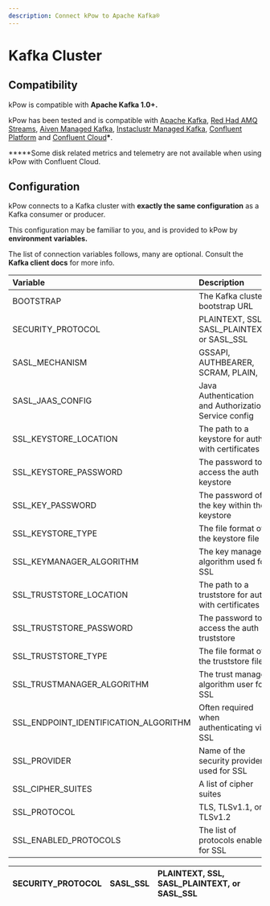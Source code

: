 ```yaml
---
description: Connect kPow to Apache Kafka®
---
```


# Kafka Cluster

## Compatibility

kPow is compatible with **Apache Kafka 1.0+.**

kPow has been tested and is compatible with [Apache Kafka](https://kafka.apache.org/), [Red Had AMQ Streams](https://www.redhat.com/en/resources/amq-streams-datasheet), [Aiven Managed Kafka](https://aiven.io/kafka), [Instaclustr Managed Kafka](https://www.instaclustr.com/products/managed-apache-kafka/), [Confluent Platform](https://www.confluent.io/product/confluent-platform) and [Confluent Cloud](https://www.confluent.io/confluent-cloud)**\***.

**\***Some disk related metrics and telemetry are not available when using kPow with Confluent Cloud.

## Configuration

kPow connects to a Kafka cluster with **exactly the same configuration** as a Kafka consumer or producer.

This configuration may be familiar to you, and is provided to kPow by **environment variables.**

The list of connection variables follows, many are optional. Consult the **Kafka client docs** for more info.

| **Variable** | Description |
| :--- | :--- |
| BOOTSTRAP | The Kafka cluster bootstrap URL |
| SECURITY\_PROTOCOL | PLAINTEXT, SSL, SASL\_PLAINTEXT, or SASL\_SSL |
| SASL\_MECHANISM | GSSAPI, AUTHBEARER, SCRAM, PLAIN, |
| SASL\_JAAS\_CONFIG | Java Authentication and Authorization Service config |
| SSL\_KEYSTORE\_LOCATION | The path to a keystore for auth with certificates |
| SSL\_KEYSTORE\_PASSWORD | The password to access the auth keystore |
| SSL\_KEY\_PASSWORD | The password of the key within the keystore |
| SSL\_KEYSTORE\_TYPE | The file format of the keystore file |
| SSL\_KEYMANAGER\_ALGORITHM | The key manager algorithm used for SSL  |
| SSL\_TRUSTSTORE\_LOCATION | The path to a truststore for auth with certificates |
| SSL\_TRUSTSTORE\_PASSWORD | The password to access the auth truststore |
| SSL\_TRUSTSTORE\_TYPE | The file format of the truststore file |
| SSL\_TRUSTMANAGER\_ALGORITHM | The trust manager algorithm user for SSL |
| SSL\_ENDPOINT\_IDENTIFICATION\_ALGORITHM | Often required when authenticating via SSL |
| SSL\_PROVIDER | Name of the security provider used for SSL |
| SSL\_CIPHER\_SUITES | A list of cipher suites |
| SSL\_PROTOCOL | TLS, TLSv1.1, or TLSv1.2 |
| SSL\_ENABLED\_PROTOCOLS | The list of protocols enabled for SSL |



| SECURITY\_PROTOCOL | SASL\_SSL | PLAINTEXT, SSL, SASL\_PLAINTEXT, or SASL\_SSL |
| :--- | :--- | :--- |


